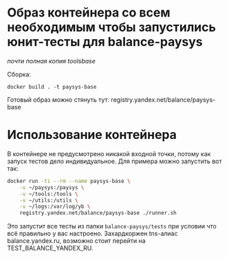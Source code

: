 # Образ контейнера со всем необходимым чтобы запустились юнит-тесты для balance-paysys
*почти полная копия toolsbase*

Сборка:
```
docker build . -t paysys-base
```

Готовый образ можно стянуть тут: registry.yandex.net/balance/paysys-base

# Использование контейнера
В контейнере не предусмотрено никакой входной точки, потому как запуск тестов дело индивидуальное. 
Для примера можно запустить вот так: 
```bash
docker run -ti --rm --name paysys-base \
    -v ~/paysys:/paysys \
    -v ~/tools:/tools \
    -v ~/utils:/utils \
    -v ~/logs:/var/log/yb \
    registry.yandex.net/balance/paysys-base ./runner.sh
``` 
Это запустит все тесты из папки `balance-paysys/tests` при условии что всё правильно у вас настроено. 
Захардкоржен tns-алиас balance.yandex.ru, возможно стоит перейти на TEST_BALANCE_YANDEX_RU.
